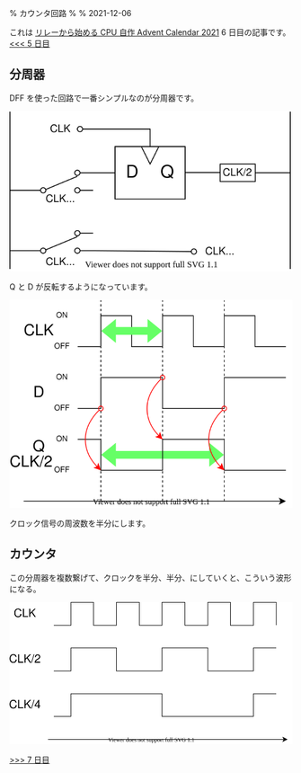 % カウンタ回路
%
% 2021-12-06

これは [リレーから始める CPU 自作 Advent Calendar 2021](https://adventar.org/calendars/7052) 6 日目の記事です。[<<< 5 日目](../Day5_DFF/)

## 分周器

DFF を使った回路で一番シンプルなのが分周器です。

![](./img/Divider.dio.svg)

Q と D が反転するようになっています。

![](img/DividerTimingChart.dio.svg)

クロック信号の周波数を半分にします。

## カウンタ

この分周器を複数繋げて、クロックを半分、半分、にしていくと、こういう波形になる。

![](img/CounterTiming.dio.svg)

[>>> 7 日目](../Day7_Clock/)
